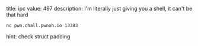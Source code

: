 title: ipc
value: 497
description: I'm literally just giving you a shell, it can't be that hard
```
nc pwn.chall.pwnoh.io 13383
```
hint: check struct padding
